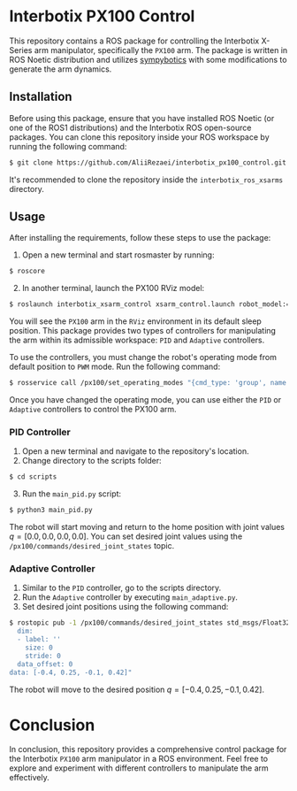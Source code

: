 <!-- # Interbotix PX100 Control
px100 interbotix x-series arm dynamics and control in ROS
This package allows you to control the interbotix x-series arm manipulator spesefically PX100 arm.
this package writen in the ROS noetic distribution. for generating the arm dynamics, we used [sympybotics](https://github.com/cdsousa/SymPyBotics) with some modifications.
Follow the steps below to install and use the package:

## Installation

Before using the package, make sure you have installed the ROS noetic (or one of the ROS1 distributions).
also, you must install the interbotix ROS open source packages [see this link](https://docs.trossenrobotics.com/interbotix_xsarms_docs/ros1_packages.html). So clone the repository inside your ROS workspace by running the following command:

```bash 
$ git clone https://github.com/AliiRezaei/interbotix_px100_control.git
```
Its better clone the repository inside the `interbotix_ros_xsarms` directory 


## Usage

After properly install the requirements, open a new terminal and start `rosmaster` by insert the command `roscore`.
in another terminal launch the PX100 rviz model by running the following command:

```bash 
$ roslaunch interbotix_xsarm_control xsarm_control.launch robot_model:=px100 use_sim:=true
```
Now, you can see the PX100 arm in rviz environment that is the sleep position. we develope two type of controllers for manipulate the arm inside it's addmisible workspace, the `PID` and `Adaptive` controllers. befor using the controllers, you must change the robot operating mode that's default mode is `position`. for using controllers you must change the operating mode to the `pwm` mode. for this purpose run the following command:

```bash 
$ rosservice call /px100/set_operating_modes "{cmd_type: 'group', name: 'arm', mode: 'pwm', profile_type: 'time', profile_velocity: 131, profile_acceleration: 25}" 
```
after properly change the operating mode, you are ready to use the `PID` or `Adaptive` controllers for controlling the PX100.

#### PID Controller
open a new terminal and navigate it's where the repository is cloned. so change directory to the scripts folder by `cd scripts` command. now you can run the `main_pid.py` by gollowing command:

```bash
$ python3 main_pid.py
```
you see the robot start moving and go to the Home position with joints value $q = [0.0, 0.0, 0.0, 0.0]$ where all of the joints set in the zero. by typing the command `rostopic list` appeare the available topics. in the `/px100/commands/desired_joint_states` you can set the desired values for every joints of robot. laterly you can set the desirred joints position by following command:

```bash
$ rostopic pub -1 /px100/commands/desired_joint_states std_msgs/Float32MultiArray "layout:
  dim:
  - label: ''
    size: 0
    stride: 0
  data_offset: 0
data: [1.0, 0.5, 0.2, 0.1]" 
```
by using the above command, robot go the desired position : $q = [1.0, 0.5, 0.2, 0.1]$

#### Adaptive Controller
simillar to the `PID` controller, go to the scripts directory and run the `Adaptive` controller by executing the `main_adaptive.py`. also you can set the desired joints position. for example the following command:

```bash
$ rostopic pub -1 /px100/commands/desired_joint_states std_msgs/Float32MultiArray "layout:
  dim:
  - label: ''
    size: 0
    stride: 0
  data_offset: 0
data: [-0.4, 0.25, -0.1, 0.42]" 
```
by using the above command, robot go the desired position : $q = [-0.4, 0.25, -0.1, 0.42]$

# Conclusion -->

# Interbotix PX100 Control
This repository contains a ROS package for controlling the Interbotix X-Series arm manipulator, specifically the `PX100` arm. The package is written in ROS Noetic distribution and utilizes [sympybotics](https://github.com/cdsousa/SymPyBotics) with some modifications to generate the arm dynamics.

## Installation

Before using this package, ensure that you have installed ROS Noetic (or one of the ROS1 distributions) and the Interbotix ROS open-source packages. You can clone this repository inside your ROS workspace by running the following command:

 ```bash
$ git clone https://github.com/AliiRezaei/interbotix_px100_control.git
```
It's recommended to clone the repository inside the `interbotix_ros_xsarms` directory.

## Usage

After installing the requirements, follow these steps to use the package:

1. Open a new terminal and start rosmaster by running:
```bash
$ roscore
```

2. In another terminal, launch the PX100 RViz model:
 ```bash
$ roslaunch interbotix_xsarm_control xsarm_control.launch robot_model:=px100 use_sim:=true
```
You will see the `PX100` arm in the `RViz` environment in its default sleep position. This package provides two types of controllers for manipulating the arm within its admissible workspace: `PID` and `Adaptive` controllers. 

To use the controllers, you must change the robot's operating mode from default position to `PWM` mode. Run the following command:
 ```bash
$ rosservice call /px100/set_operating_modes "{cmd_type: 'group', name: 'arm', mode: 'pwm', profile_type: 'time', profile_velocity: 131, profile_acceleration: 25}"
```

Once you have changed the operating mode, you can use either the `PID` or `Adaptive` controllers to control the PX100 arm.

### PID Controller

1. Open a new terminal and navigate to the repository's location.
2. Change directory to the scripts folder:
```bash
$ cd scripts
```
3. Run the `main_pid.py` script:
```bash
$ python3 main_pid.py
```
The robot will start moving and return to the home position with joint values $q = [0.0, 0.0, 0.0, 0.0]$. You can set desired joint values using the `/px100/commands/desired_joint_states` topic.

### Adaptive Controller

1. Similar to the `PID` controller, go to the scripts directory.
2. Run the `Adaptive` controller by executing `main_adaptive.py`.
3. Set desired joint positions using the following command:
```bash
$ rostopic pub -1 /px100/commands/desired_joint_states std_msgs/Float32MultiArray "layout:
  dim:
  - label: ''
    size: 0
    stride: 0
  data_offset: 0
data: [-0.4, 0.25, -0.1, 0.42]"
```
The robot will move to the desired position $q = [-0.4, 0.25, -0.1, 0.42]$.

# Conclusion

In conclusion, this repository provides a comprehensive control package for the Interbotix `PX100` arm manipulator in a ROS environment. Feel free to explore and experiment with different controllers to manipulate the arm effectively.